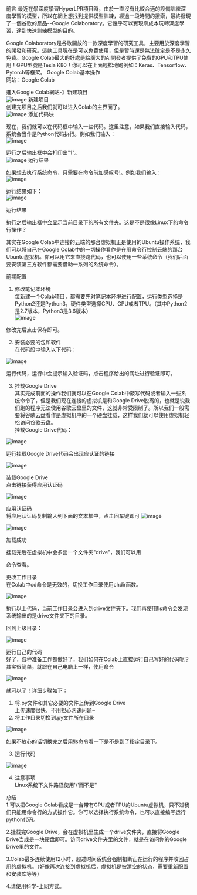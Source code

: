 前言
最近在學深度學習HyperLPR項目時，由於一直沒有比較合適的設備訓練深度學習的模型，所以在網上想找到提供模型訓練，經過一段時間的搜索，最終發現了一個谷歌的產品--Google Colaboratory。它幾乎可以實現零成本玩轉深度學習，達到快速訓練模型的目的。

Google Colaboratory是谷歌開放的一款深度學習的研究工具，主要用於深度學習的開發和研究。這款工具現在是可以免費使用，但是暫時還是無法確定是不是永久免費。Google Colab最大的好處是給廣大的AI開發者提供了免費的GPU和TPU使用！GPU型號是Tesla K80！你可以在上面輕松地跑例如：Keras、Tensorflow、Pytorch等框架。
Google Colab基本操作<br/>
网站：Google Colab<br/>

進入Google Colab網站-》新建項目<br/>
![image](<img width="848" height="581" alt="image" src="https://github.com/user-attachments/assets/7fec6dd5-2ed1-410e-aedd-c10d6da220a8" />)
新建项目<br/>
创建完项目之后我们就可以进入Colab的主界面了。<br/>
![image](https://github.com/ojiver/AI/blob/main/2.jpg?raw=true)
添加代码块<br/>
 
现在，我们就可以在代码框中输入一些代码。这里注意，如果我们直接输入代码，系统会当作是Python代码执行。例如我们输入：<br/>
![image](https://github.com/ojiver/AI/blob/main/3.jpg?raw=true)

运行之后输出框中会打印出"1"。<br/>
![image](https://github.com/ojiver/AI/blob/main/6.jpg?raw=true)
运行结果<br/>

如果想去执行系统命令，只需要在命令前加感叹号!。例如我们输入：<br/> 
![image](https://github.com/ojiver/AI/blob/main/5.jpg?raw=true)

运行结果如下： <br/>
![image](https://github.com/ojiver/AI/blob/main/4.jpg?raw=true)

运行结果<br/>

执行之后输出框中会显示当前目录下的所有文件夹。这是不是很像Linux下的命令行操作？<br/>

其实在Google Colab中连接的云端的那台虚拟机正是使用的Ubuntu操作系统，我们可以将自己在Google Colab中的一切操作看作是在用命令行控制云端的那台Ubuntu虚拟机。你可以用它来直接跑代码，也可以使用一些系统命令（我们后面要安装第三方软件都需要借助一系列的系统命令）。

 

前期配置<br/>
1. 修改笔记本环境<br/>
每新建一个Colab项目，都需要先对笔记本环境进行配置，运行类型选择是Python2还是Python3，硬件类型选择CPU、GPU或者TPU。（其中Python2是2.7版本，Python3是3.6版本）<br/>
![image](https://github.com/ojiver/AI/blob/main/7.jpg?raw=true)

 修改完后点击保存即可。<br/>

2. 安装必要的包和软件<br/>
在代码段中输入以下代码：<br/>

 ![image](https://github.com/ojiver/AI/blob/main/8.jpg?raw=true)

运行代码，运行中会提示输入验证码，点击程序给出的网址进行验证即可。<br/>

3. 挂载Google Drive<br/>
其实完成前面的操作我们就可以在Google Colab中敲写代码或者输入一些系统命令了，但是我们现在连接的虚拟机是和Google Drive脱离的，也就是说我们跑的程序无法使用谷歌云盘里的文件，这就非常受限制了。所以我们一般需要将谷歌云盘看作是虚拟机中的一个硬盘挂载，这样我们就可以使用虚拟机轻松访问谷歌云盘。<br/>
挂载Google Drive代码：<br/>

![image](https://github.com/ojiver/AI/blob/main/9.jpg?raw=true)

运行挂载Google Drive代码会出现应认证的链接<br/>

![image](https://github.com/ojiver/AI/blob/main/10.jpg?raw=true)

装载Google Drive<br/>
 点击链接获得应用认证码<br/>
 
![image](https://github.com/ojiver/AI/blob/main/11.jpg?raw=true)

 应用认证码<br/>
 将应用认证码复制输入到下面的文本框中，点击回车键即可
![image](https://github.com/ojiver/AI/blob/main/12.jpg?raw=true)

![image](https://github.com/ojiver/AI/blob/main/13.jpg?raw=true)

加载成功<br/>

 挂载完后在虚拟机中会多出一个文件夹"drive"，我们可以用<br/>
 

 命令查看。<br/>

 更改工作目录<br/>
在Colab中cd命令是无效的，切换工作目录使用chdir函数。<br/>

![image](https://github.com/ojiver/AI/blob/main/14.jpg?raw=true)<br/>

执行以上代码，当前工作目录会进入到drive文件夹下。我们再使用!ls命令会发现系统输出的是drive文件夹下的目录。<br/>

回到上级目录：<br/>


![image](https://github.com/ojiver/AI/blob/main/15.jpg?raw=true)<br/>

运行自己的代码<br/>
好了，各种准备工作都做好了，我们如何在Colab上直接运行自己写好的代码呢？其实很简单，就跟在自己电脑上一样，使用命令<br/>

![image](https://github.com/ojiver/AI/blob/main/16.jpg?raw=true)<br/>


就可以了！详细步骤如下：<br/>

1. 将.py文件和其它必要的文件上传到Google Drive<br/>
上传速度很快，不用担心网速问题~<br/>
2. 将工作目录切换到.py文件所在目录<br/>

![image](https://github.com/ojiver/AI/blob/main/17.jpg?raw=true)


如果不放心的话切换完之后用!ls命令看一下是不是到了指定目录下。<br/>

3. 运行代码<br/>

![image](https://github.com/ojiver/AI/blob/main/18.jpg?raw=true)

4. 注意事项<br/>
Linux系统下文件路径使用'/'而不是'\'<br/>


总结<br/>
1.可以把Google Colab看成是一台带有GPU或者TPU的Ubuntu虚拟机，只不过我们只能用命令行的方式操作它。你可以选择执行系统命令，也可以直接编写运行python代码。<br/>

2.挂载完Google Drive，会在虚拟机里生成一个drive文件夹，直接将Google Drive当成是一块硬盘即可。访问drive文件夹里的文件，就是在访问你的Google Drive里的文件。<br/>

3.Colab最多连续使用12小时，超过时间系统会强制掐断正在运行的程序并收回占用的虚拟机。（好像再次连接到虚拟机后，虚拟机是被清空的状态，需要重新配置和安装库等等）<br/>

4.请使用科学-上网方式。<br/>
